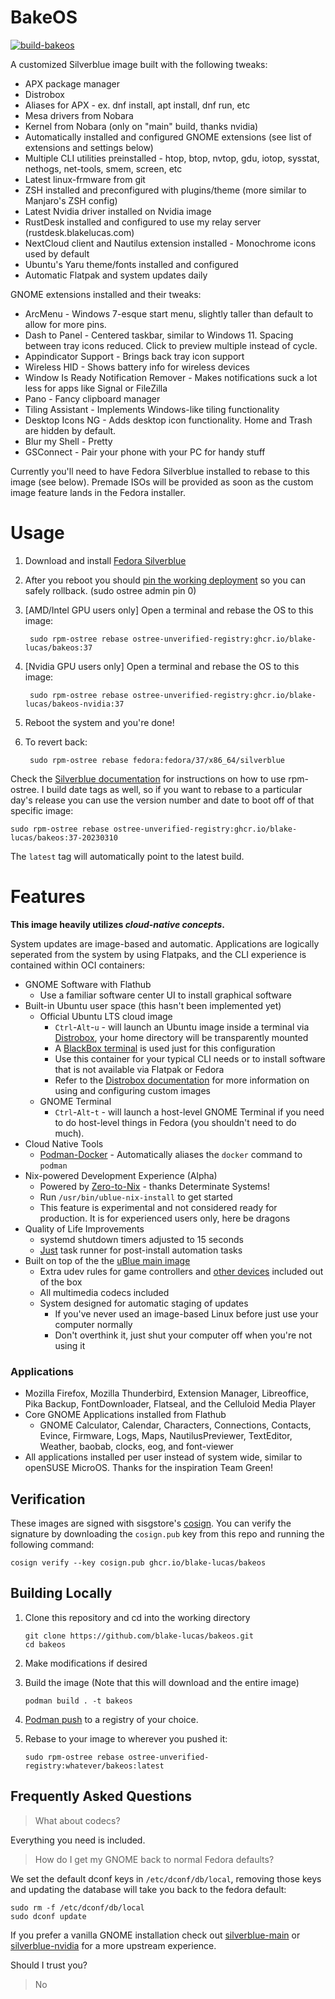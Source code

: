 # BakeOS

[![build-bakeos](https://github.com/blake-lucas/BakeOS/actions/workflows/build.yml/badge.svg)](https://github.com/blake-lucas/BakeOS/actions/workflows/build.yml)

A customized Silverblue image built with the following tweaks:
 - APX package manager
 - Distrobox
 - Aliases for APX - ex. dnf install, apt install, dnf run, etc
 - Mesa drivers from Nobara
 - Kernel from Nobara (only on "main" build, thanks nvidia)
 - Automatically installed and configured GNOME extensions (see list of extensions and settings below)
 - Multiple CLI utilities preinstalled - htop, btop, nvtop, gdu, iotop, sysstat, nethogs, net-tools, smem, screen, etc
 - Latest linux-frmware from git
 - ZSH installed and preconfigured with plugins/theme (more similar to Manjaro's ZSH config)
 - Latest Nvidia driver installed on Nvidia image
 - RustDesk installed and configured to use my relay server (rustdesk.blakelucas.com)
 - NextCloud client and Nautilus extension installed - Monochrome icons used by default
 - Ubuntu's Yaru theme/fonts installed and configured
 - Automatic Flatpak and system updates daily
 
 GNOME extensions installed and their tweaks:
  - ArcMenu - Windows 7-esque start menu, slightly taller than default to allow for more pins.
  - Dash to Panel - Centered taskbar, similar to Windows 11. Spacing between tray icons reduced. Click to preview multiple instead of cycle.
  - Appindicator Support - Brings back tray icon support
  - Wireless HID - Shows battery info for wireless devices
  - Window Is Ready Notification Remover - Makes notifications suck a lot less for apps like Signal or FileZilla
  - Pano - Fancy clipboard manager
  - Tiling Assistant - Implements Windows-like tiling functionality
  - Desktop Icons NG - Adds desktop icon functionality. Home and Trash are hidden by default.
  - Blur my Shell - Pretty
  - GSConnect - Pair your phone with your PC for handy stuff

Currently you'll need to have Fedora Silverblue installed to rebase to this image (see below). Premade ISOs will be provided as soon as the custom image feature lands in the Fedora installer.

# Usage

1. Download and install [Fedora Silverblue](https://silverblue.fedoraproject.org/download)
1. After you reboot you should [pin the working deployment](https://docs.fedoraproject.org/en-US/fedora-silverblue/faq/#_about_using_silverblue) so you can safely rollback. (sudo ostree admin pin 0)
1. [AMD/Intel GPU users only] Open a terminal and rebase the OS to this image:

        sudo rpm-ostree rebase ostree-unverified-registry:ghcr.io/blake-lucas/bakeos:37

1. [Nvidia GPU users only] Open a terminal and rebase the OS to this image:

        sudo rpm-ostree rebase ostree-unverified-registry:ghcr.io/blake-lucas/bakeos-nvidia:37
        
1. Reboot the system and you're done!

1. To revert back:

        sudo rpm-ostree rebase fedora:fedora/37/x86_64/silverblue

Check the [Silverblue documentation](https://docs.fedoraproject.org/en-US/fedora-silverblue/) for instructions on how to use rpm-ostree. 
I build date tags as well, so if you want to rebase to a particular day's release you can use the version number and date to boot off of that specific image:
  
    sudo rpm-ostree rebase ostree-unverified-registry:ghcr.io/blake-lucas/bakeos:37-20230310 

The `latest` tag will automatically point to the latest build. 

# Features

**This image heavily utilizes _cloud-native concepts_.** 

System updates are image-based and automatic. Applications are logically seperated from the system by using Flatpaks, and the CLI experience is contained within OCI containers: 

- GNOME Software with Flathub
    - Use a familiar software center UI to install graphical software
- Built-in Ubuntu user space (this hasn't been implemented yet)
    - Official Ubuntu LTS cloud image 
      - `Ctrl`-`Alt`-`u` - will launch an Ubuntu image inside a terminal via [Distrobox](https://github.com/89luca89/distrobox), your home directory will be transparently mounted
      - A [BlackBox terminal](https://www.omgubuntu.co.uk/2022/07/blackbox-gtk4-terminal-emulator-for-gnome) is used just for this configuration
      - Use this container for your typical CLI needs or to install software that is not available via Flatpak or Fedora 
      - Refer to the [Distrobox documentation](https://distrobox.privatedns.org/#distrobox) for more information on using and configuring custom images
    - GNOME Terminal
      - `Ctrl`-`Alt`-`t` - will launch a host-level GNOME Terminal if you need to do host-level things in Fedora (you shouldn't need to do much).   
- Cloud Native Tools
    - [Podman-Docker](https://github.com/containers/podman) - Automatically aliases the `docker` command to `podman`
- Nix-powered Development Experience (Alpha) 
    - Powered by [Zero-to-Nix](https://zero-to-nix.com/) - thanks Determinate Systems!
    - Run `/usr/bin/ublue-nix-install` to get started
    - This feature is experimental and not considered ready for production. It is for experienced users only, here be dragons
- Quality of Life Improvements
    - systemd shutdown timers adjusted to 15 seconds
    - [Just](https://github.com/casey/just) task runner for post-install automation tasks
- Built on top of the the [uBlue main image](https://github.com/ublue-os/main) 
  - Extra udev rules for game controllers and [other devices](https://github.com/ublue-os/config) included out of the box
  - All multimedia codecs included
  - System designed for automatic staging of updates
    - If you've never used an image-based Linux before just use your computer normally
    - Don't overthink it, just shut your computer off when you're not using it

### Applications

- Mozilla Firefox, Mozilla Thunderbird, Extension Manager, Libreoffice, Pika Backup, FontDownloader, Flatseal, and the Celluloid Media Player
- Core GNOME Applications installed from Flathub
  - GNOME Calculator, Calendar, Characters, Connections, Contacts, Evince, Firmware, Logs, Maps, NautilusPreviewer, TextEditor, Weather, baobab, clocks, eog, and font-viewer
- All applications installed per user instead of system wide, similar to openSUSE MicroOS. Thanks for the inspiration Team Green!

## Verification

These images are signed with sisgstore's [cosign](https://docs.sigstore.dev/cosign/overview/). You can verify the signature by downloading the `cosign.pub` key from this repo and running the following command:

    cosign verify --key cosign.pub ghcr.io/blake-lucas/bakeos
    
## Building Locally

1. Clone this repository and cd into the working directory

       git clone https://github.com/blake-lucas/bakeos.git
       cd bakeos

1. Make modifications if desired
    
1. Build the image (Note that this will download and the entire image)

       podman build . -t bakeos
    
1. [Podman push](https://docs.podman.io/en/latest/markdown/podman-push.1.html) to a registry of your choice.
1. Rebase to your image to wherever you pushed it:

       sudo rpm-ostree rebase ostree-unverified-registry:whatever/bakeos:latest
   
## Frequently Asked Questions

> What about codecs?

Everything you need is included.

> How do I get my GNOME back to normal Fedora defaults?

We set the default dconf keys in `/etc/dconf/db/local`, removing those keys and updating the database will take you back to the fedora default: 

    sudo rm -f /etc/dconf/db/local
    sudo dconf update
    
If you prefer a vanilla GNOME installation check out [silverblue-main](https://github.com/ublue-os/main) or [silverblue-nvidia](https://github.com/ublue-os/nvidia) for a more upstream experience.

Should I trust you?

> No
